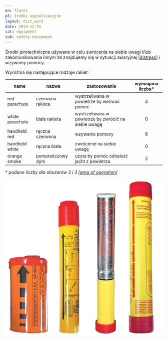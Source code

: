 ```yaml
---
en: flares
pl: środki sygnalizacyjne
layout: dict_word
date: 2013-12-31
cat: equipment
sub: safety-equipment
---
```


Środki pirotechniczne używane w celu zwrócenia na siebie uwagi i/lub zakomunikowania innym że znajdujemy się 
w sytuacji awaryjnej [[distress](/dict/d/distress/)] i wzywamy pomocy.

Wyróżnia się następujące rodzaje rakiet:


| name | nazwa | zastosowanie | wymagana liczba* |
|------|-------|--------------|:---------------:|
| red parachute | czerwona rakieta | wystrzeliwana w powietrze by wezwać pomoc | 4 |
| white parachute | biała rakieta  | wystrzeliwana w powietrze by zwrócić na siebie uwagę | 0 |
| handheld red | ręczna czerwona   | wzywanie pomocy | 6 |
| handheld white | ręczna biała    | zwrócenie na siebie uwagę | 0 |
| orange smoke | pomarańczowy dym  | użyta by pomóc odnaleźć jacht z powietrza | 2 |

\* *podane liczby dla obszarów 2 i 3 [[area of operation](/dict/a/area-of-operation/)]*

![flares](/img/dict/flares.jpg)





